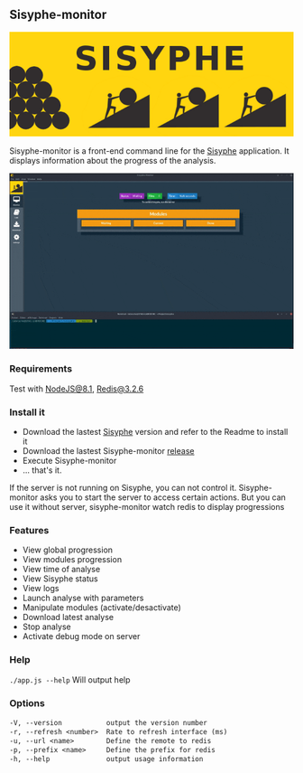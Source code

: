 
## Sisyphe-monitor
![sisyphe](./logo-sisyphe.jpg)

Sisyphe-monitor is a front-end command line for the [Sisyphe](https://github.com/istex/sisyphe)  application. It displays information about the progress of the analysis.


![sisyphe](./flow.gif)

### Requirements
Test with NodeJS@8.1, Redis@3.2.6


### Install it

 - Download the lastest [Sisyphe](https://github.com/istex/sisyphe)  version and refer to the Readme to install it
 - Download the lastest Sisyphe-monitor [release](https://github.com/istex/sisyphe-monitor/releases/latest)
 - Execute Sisyphe-monitor
 - ... that's it.
 
If the server is not running on Sisyphe, you can not control it. Sisyphe-monitor asks you to start the server to access certain actions. 
But you can use it without server, sisyphe-monitor watch redis to display progressions


### Features

 - View global progression
 - View modules progression
 - View time of analyse
 - View Sisyphe status
 - View logs
 - Launch analyse with parameters 
 - Manipulate modules (activate/desactivate)
 - Download latest analyse 
 - Stop analyse
 - Activate debug mode on server
 
### Help

`./app.js --help` Will output help

### Options
    -V, --version           output the version number
    -r, --refresh <number>  Rate to refresh interface (ms)
    -u, --url <name>        Define the remote to redis
    -p, --prefix <name>     Define the prefix for redis
    -h, --help              output usage information
